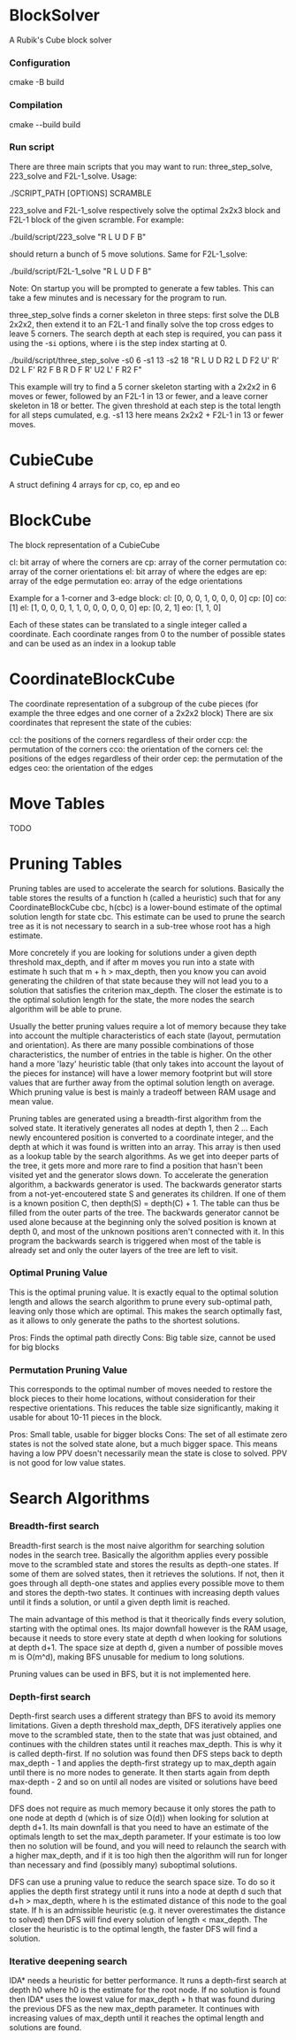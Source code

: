 # BlockSolver
A Rubik's Cube block solver

### Configuration ###

cmake -B build

### Compilation ###

cmake --build build

### Run script ###

There are three main scripts that you may want to run: three_step_solve, 223_solve and F2L-1_solve. Usage:

./SCRIPT_PATH [OPTIONS] SCRAMBLE

223_solve and F2L-1_solve respectively solve the optimal 2x2x3 block and F2L-1 block of the given scramble. For example:

./build/script/223_solve "R L U D F B"

should return a bunch of 5 move solutions. Same for F2L-1_solve:

./build/script/F2L-1_solve "R L U D F B"

Note: On startup you will be prompted to generate a few tables. This can take a few minutes and is necessary for the program to run.

three_step_solve finds a corner skeleton in three steps: first solve the DLB 2x2x2, then extend it to an F2L-1 and finally solve the top cross edges to leave 5 corners. The search depth at each step is required, you can pass it using the -s`i` options, where i is the step index starting at 0. 


./build/script/three_step_solve -s0 6 -s1 13 -s2 18 "R L U D R2 L D F2 U' R' D2 L F' R2 F B R D F R' U2 L' F R2 F"


This example will try to find a 5 corner skeleton starting with a 2x2x2 in 6 moves or fewer, followed by an F2L-1 in 13 or fewer, and a leave corner skeleton in 18 or better. The given threshold at each step is the total length for all steps cumulated, e.g. -s1 13 here means 2x2x2 + F2L-1 in 13 or fewer moves.

# CubieCube #
A struct defining 4 arrays for cp, co, ep and eo

# BlockCube #
The block representation of a CubieCube

cl: bit array of where the corners are
cp: array of the corner permutation
co: array of the corner orientations
el: bit array of where the edges are
ep: array of the edge permutation
eo: array of the edge orientations

Example for a 1-corner and 3-edge block:
cl: [0, 0, 0, 1, 0, 0, 0, 0]
cp: [0]
co: [1]
el: [1, 0, 0, 0, 1, 1, 0, 0, 0, 0, 0, 0]
ep: [0, 2, 1]
eo: [1, 1, 0]

Each of these states can be translated to a single integer called a coordinate.
Each coordinate ranges from 0 to the number of possible states and can be used as an index in a lookup table

# CoordinateBlockCube #
The coordinate representation of a subgroup of the cube pieces
(for example the three edges and one corner of a 2x2x2 block)
There are six coordinates that represent the state of the cubies:

ccl: the positions of the corners regardless of their order
ccp: the permutation of the corners
cco: the orientation of the corners
cel: the positions of the edges regardless of their order
cep: the permutation of the edges
ceo: the orientation of the edges


# Move Tables #

TODO

# Pruning Tables #

Pruning tables are used to accelerate the search for solutions. Basically the table stores the results of a function h (called a heuristic) such that for any CoordinateBlockCube cbc, h(cbc) is a lower-bound estimate of the optimal solution length for state cbc. This estimate can be used to prune the search tree as it is not necessary to search in a sub-tree whose root has a high estimate.

More concretely if you are looking for solutions under a given depth threshold max_depth, and if after m moves you run into a state with estimate h such that m + h > max_depth, then you know you can avoid generating the children of that state because they will not lead you to a solution that satisfies the criterion max_depth. The closer the estimate is to the optimal solution length for the state, the more nodes the search algorithm will be able to prune.

Usually the better pruning values require a lot of memory because they take into account the multiple characteristics of each state (layout, permutation and orientation). As there are many possible combinations of those characteristics, the number of entries in the table is higher. On the other hand a more 'lazy' heuristic table (that only takes into account the layout of the pieces for instance) will have a lower memory footprint but will store values that are further away from the optimal solution length on average. Which pruning value is best is mainly a tradeoff between RAM usage and mean value.

Pruning tables are generated using a breadth-first algorithm from the solved state. It iteratively generates all nodes at depth 1, then 2 ... Each newly encountered position is converted to a coordinate integer, and the depth at which it was found is written into an array. This array is then used as a lookup table by the search algorithms. As we get into deeper parts of the tree, it gets more and more rare to find a position that hasn't been visited yet and the generator slows down. To accelerate the generation algorithm, a backwards generator is used. The backwards generator starts from a not-yet-encoutered state S and generates its children. If one of them is a known position C, then depth(S) = depth(C) + 1. The table can thus be filled from the outer parts of the tree. The backwards generator cannot be used alone because at the beginning only the solved position is known at depth 0, and most of the unknown positions aren't connected with it. In this program the backwards search is triggered when most of the table is already set and only the outer layers of the tree are left to visit.

### Optimal Pruning Value ###

This is the optimal pruning value. It is exactly equal to the optimal solution length and allows the search algorithm to prune every sub-optimal path, leaving only those which are optimal. This makes the search optimally fast, as it allows to only generate the paths to the shortest solutions.

Pros: Finds the optimal path directly
Cons: Big table size, cannot be used for big blocks

### Permutation Pruning Value ###

This corresponds to the optimal number of moves needed to restore the block pieces to their home locations, without consideration for their respective orientations. This reduces the table size significantly, making it usable for about 10-11 pieces in the block.

Pros: Small table, usable for bigger blocks
Cons: The set of all estimate zero states is not the solved state alone, but a much bigger space. This means having a low PPV doesn't necessarily mean the state is close to solved. PPV is not good for low value states.

# Search Algorithms #

### Breadth-first search ###

Breadth-first search is the most naive algorithm for searching solution nodes in the search tree. Basically the algorithm applies every possible move to the scrambled state and stores the results as depth-one states. If some of them are solved states, then it retrieves the solutions. If not, then it goes through all depth-one states and applies every possible move to them and stores the depth-two states. It continues with increasing depth values until it finds a solution, or until a given depth limit is reached.

The main advantage of this method is that it theorically finds every solution, starting with the optimal ones. Its major downfall however is the RAM usage, because it needs to store every state at depth d when looking for solutions at depth d+1. The space size at depth d, given a number of possible moves m is O(m^d), making BFS unusable for medium to long solutions.

Pruning values can be used in BFS, but it is not implemented here.

### Depth-first search ###

Depth-first search uses a different strategy than BFS to avoid its memory limitations. Given a depth threshold max_depth, DFS iteratively applies one move to the scrambled state, then to the state that was just obtained, and continues with the children states until it reaches max_depth. This is why it is called depth-first. If no solution was found then DFS steps back to depth max_depth - 1 and applies the depth-first strategy up to max_depth again until there is no more nodes to generate. It then starts again from depth max-depth - 2 and so on until all nodes are visited or solutions have beed found.

DFS does not require as much memory because it only stores the path to one node at depth d (which is of size O(d)) when looking for solution at depth d+1. Its main downfall is that you need to have an estimate of the optimals length to set the max_depth parameter. If your estimate is too low then no solution will be found, and you will need to relaunch the search with a higher max_depth, and if it is too high then the algorithm will run for longer than necessary and find (possibly many) suboptimal solutions.

DFS can use a pruning value to reduce the search space size. To do so it applies the depth first strategy until it runs into a node at depth d such that d+h > max_depth, where h is the estimated distance of this node to the goal state. If h is an admissible heuristic (e.g. it never overestimates the distance to solved) then DFS will find every solution of length < max_depth. The closer the heuristic is to the optimal length, the faster DFS will find a solution.

### Iterative deepening search ###

IDA* needs a heuristic for better performance. It runs a depth-first search at depth h0 where h0 is the estimate for the root node. If no solution is found then IDA* uses the lowest value for max_depth + h that was found during the previous DFS as the new max_depth parameter. It continues with increasing values of max_depth until it reaches the optimal length and solutions are found.